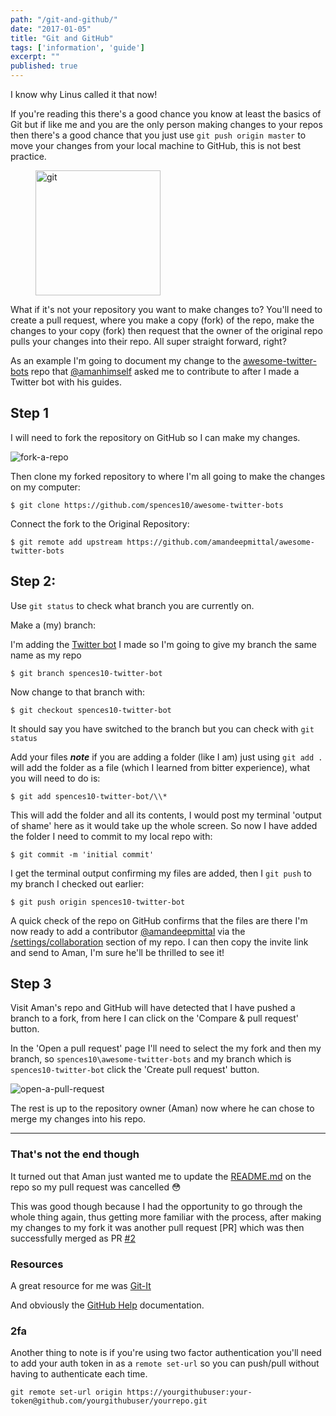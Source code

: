 ```yaml
---
path: "/git-and-github/"
date: "2017-01-05"
title: "Git and GitHub"
tags: ['information', 'guide']
excerpt: ""
published: true
---
```


I know why Linus called it that now!

If you're reading this there's a good chance you know at least the
basics of Git but if like me and you are the only person making
changes to your repos then there's a good chance that you just use
`git push origin master` to move your changes from your local machine
to GitHub, this is not best practice.

<figure class="floatRight">
	<img style="height: 200px;" src="/articles/2017-01-05-git-and-github/git-logo.jpg" alt="git">
	<!--<figcaption></figcaption>-->
</figure>

What if it's not your repository you want to make changes to? You'll
need to create a pull request, where you make a copy (fork) of the
repo, make the changes to your copy (fork) then request that the owner
of the original repo pulls your changes into their repo. All super
straight forward, right?

As an example I'm going to document my change to the
[awesome-twitter-bots](https://github.com/spences10/awesome-twitter-bots)
repo that [@amanhimself](https://twitter.com/amanhimself) asked me to
contribute to after I made a Twitter bot with his guides.

## Step 1

I will need to fork the repository on GitHub so I can make my changes.

![fork-a-repo](/articles/2017-01-05-git-and-github/fork-a-repo.png)

Then clone my forked repository to where I'm all going to make the
changes on my computer:

```
$ git clone https://github.com/spences10/awesome-twitter-bots
```

Connect the fork to the Original Repository:

```
$ git remote add upstream https://github.com/amandeepmittal/awesome-twitter-bots
```

## Step 2:

Use `git status` to check what branch you are currently on.

Make a (my) branch:

I'm adding the
[Twitter bot](https://spences10.github.io/2017/01/04/twitter-mctwitbot.html)
I made so I'm going to give my branch the same name as my repo

```
$ git branch spences10-twitter-bot
```

Now change to that branch with:

```
$ git checkout spences10-twitter-bot
```

It should say you have switched to the branch but you can check with
`git status`

Add your files **_note_** if you are adding a folder (like I am) just
using `git add .` will add the folder as a file (which I learned from
bitter experience), what you will need to do is:

```
$ git add spences10-twitter-bot/\\*
```

This will add the folder and all its contents, I would post my
terminal 'output of shame' here as it would take up the whole screen.
So now I have added the folder I need to commit to my local repo with:

```
$ git commit -m 'initial commit'
```

I get the terminal output confirming my files are added, then I
`git push` to my branch I checked out earlier:

```
$ git push origin spences10-twitter-bot
```

A quick check of the repo on GitHub confirms that the files are there
I'm now ready to add a contributor
[@amandeepmittal](https://github.com/amandeepmittal) via the
[/settings/collaboration](https://github.com/spences10/awesome-twitter-bots/settings/collaboration)
section of my repo. I can then copy the invite link and send to Aman,
I'm sure he'll be thrilled to see it!

## Step 3

Visit Aman's repo and GitHub will have detected that I have pushed a
branch to a fork, from here I can click on the 'Compare & pull
request' button.

In the 'Open a pull request' page I'll need to select the my fork and
then my branch, so `spences10\awesome-twitter-bots` and my branch
which is `spences10-twitter-bot` click the 'Create pull request'
button.

![open-a-pull-request](/articles/2017-01-05-git-and-github/open-a-pull-request.png)

The rest is up to the repository owner (Aman) now where he can chose
to merge my changes into his repo.

---

### That's not the end though

It turned out that Aman just wanted me to update the
[README.md](https://github.com/amandeepmittal/awesome-twitter-bots/blob/master/README.md)
on the repo so my pull request was cancelled :flushed:

This was good though because I had the opportunity to go through the
whole thing again, thus getting more familiar with the process, after
making my changes to my fork it was another pull request [PR] which
was then successfully merged as PR
[#2](https://github.com/amandeepmittal/awesome-twitter-bots/pull/2)

### Resources

A great resource for me was
[Git-It](http://jlord.us/git-it/index.html)

And obviously the [GitHub Help](https://help.github.com/)
documentation.

### 2fa

Another thing to note is if you're using two factor authentication
you'll need to add your auth token in as a `remote set-url` so you can
push/pull without having to authenticate each time.

`git remote set-url origin https://yourgithubuser:your-token@github.com/yourgithubuser/yourrepo.git`
